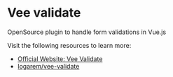 # Vee validate

OpenSource plugin to handle form validations in Vue.js

Visit the following resources to learn more:

- [Official Website: Vee Validate](https://vee-validate.logaretm.com/v4/)
- [logarem/vee-validate](https://github.com/logaretm/vee-validate)


